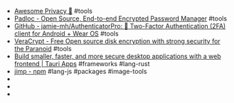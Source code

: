 - [Awesome Privacy 🔐](https://awesome-privacy.xyz/#/) #tools
- [Padloc - Open Source, End-to-end Encrypted Password Manager](https://padloc.app/) #tools
- [GitHub - jamie-mh/AuthenticatorPro: 📱 Two-Factor Authentication (2FA) client for Android + Wear OS](https://github.com/jamie-mh/AuthenticatorPro) #tools
- [VeraCrypt - Free Open source disk encryption with strong security for the Paranoid](https://veracrypt.fr/en/Home.html) #tools
- [Build smaller, faster, and more secure desktop applications with a web frontend | Tauri Apps](https://tauri.app/) #frameworks #lang-rust
- [jimp - npm](https://www.npmjs.com/package/jimp) #lang-js #packages #image-tools
-
-
-